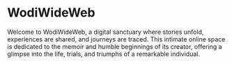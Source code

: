# WodiWideWeb
Welcome to WodiWideWeb, a digital sanctuary where stories unfold, experiences are shared, and journeys are traced. This intimate online space is dedicated to the memoir and humble beginnings of its creator, offering a glimpse into the life, trials, and triumphs of a remarkable individual.
